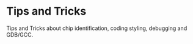 
# Tips and Tricks

Tips and Tricks about chip identification, coding styling, debugging and GDB/GCC.
